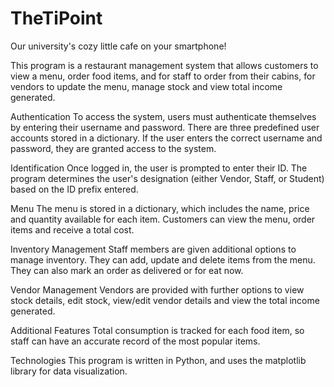 # TheTiPoint
Our university's cozy little cafe on your smartphone!

This program is a restaurant management system that allows customers to view a menu, order food items, and for staff to order from their cabins, for vendors to update the menu, manage stock and view total income generated.

Authentication
To access the system, users must authenticate themselves by entering their username and password. There are three predefined user accounts stored in a dictionary. If the user enters the correct username and password, they are granted access to the system.

Identification
Once logged in, the user is prompted to enter their ID. The program determines the user's designation (either Vendor, Staff, or Student) based on the ID prefix entered.

Menu
The menu is stored in a dictionary, which includes the name, price and quantity available for each item. Customers can view the menu, order items and receive a total cost.

Inventory Management
Staff members are given additional options to manage inventory. They can add, update and delete items from the menu. They can also mark an order as delivered or for eat now.

Vendor Management
Vendors are provided with further options to view stock details, edit stock, view/edit vendor details and view the total income generated.

Additional Features
Total consumption is tracked for each food item, so staff can have an accurate record of the most popular items.

Technologies
This program is written in Python, and uses the matplotlib library for data visualization.
